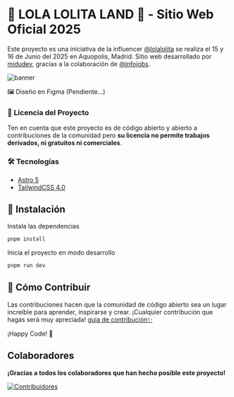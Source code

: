 # 🌸 LOLA LOLITA LAND 🌸 - Sitio Web Oficial 2025

Este proyecto es una iniciativa de la influencer [@lolalolita](https://www.instagram.com/lolalolita) se realiza el 15 y 16 de Junio del 2025 en Aquopolis, Madrid. Sitio web desarrollado por [midudev](https://twitch.tv/midudev), gracias a la colaboración de [@infojobs](https://www.infojobs.net/).

![banner](./public/images/hero.webp)

🖼️ Diseño en Figma (Pendiente...)

### 📝 Licencia del Proyecto

Ten en cuenta que este proyecto es de código abierto y abierto a contribuciones de la comunidad pero **su licencia no permite trabajos derivados, ni gratuitos ni comerciales**. <!-- Revisa el archivo [LICENSE.md](LICENSE.md) para más información. -->

### 🛠️ Tecnologías

- [Astro 5](https://astro.build)
- [TailwindCSS 4.0](https://tailwindcss.com)

## 🔧 Instalación

Instala las dependencias

```sh
pnpm install
```

Inicia el proyecto en modo desarrollo

```sh
pnpm run dev
```

## 🤝 Cómo Contribuir

Las contribuciones hacen que la comunidad de código abierto sea un lugar increíble para aprender, inspirarse y crear. ¡Cualquier contribución que hagas será muy apreciada! [guia de contribución✨](https://github.com/midudev/lolalolitaland.com/blob/master/CONTRIBUTING.md)

¡Happy Code! 🎉

## Colaboradores

**¡Gracias a todos los colaboradores que han hecho posible este proyecto!**

[![Contribuidores](https://contrib.rocks/image?repo=midudev/lolalolitaland.com&max=500&columns=20)](https://github.com/midudev/lolalolitaland.com/graphs/contributors)

